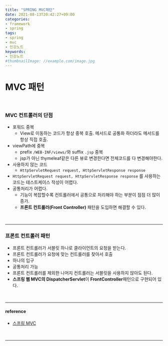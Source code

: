 ```yaml
---
title: "SPRING MVC패턴"
date: 2021-08-13T20:42:27+09:00
categories:
- framework
- spring
tags:
- spring
- mvc
- 인강노트
keywords:
- 인강노트
#thumbnailImage: //example.com/image.jpg
---
```


<!--more-->
# MVC 패턴

&nbsp;

### MVC 컨트롤러의 단점
- 포워드 중복
  - View로 이동하는 코드가 항상 중복 호출. 메서드로 공통화 하더라도 메서드를 항상 직접 호출.
- viewPath에 중복
  - prefix `/WEB-INF/views/`와 suffix `.jsp` 중복
  - jsp가 아닌 thymeleaf같은 다른 뷰로 변경한다면 전체코드를 다 변경해야한다.
- 사용하지 않는 코드
  - `HttpServletRequest request, HttpServletResponse response` 
- `HttpServletRequest request, HttpServletResponse response` 를 사용하는 코드는 테스트케이스 작성이 어렵다.
- 공통처리가 어렵다.
  - 기능이 복잡할수록 컨트롤러에서 공통으로 처리해야 하는 부분이 점점 더 많이 증가.
  - **프론트 컨트롤러(Front Controller)** 패턴을 도입하면 해결할 수 있다.

&nbsp;

-----


### 프론트 컨트롤러 패턴

- 프론트 컨트롤러가 서블릿 하나로 클라이언트의 요청을 받는다.
- 프론트 컨트롤러가 요청에 맞는 컨트롤러를 찾아서 호출
- 하나의 입구
- 공통처리 가능
- 프론트 컨트롤러를 제외한 나머지 컨트롤러는 서블릿을 사용하지 않아도 된다.
- **스프링 웹 MVC의 DispatcherServlet**이 **FrontController**패턴으로 구현되어 있다.

&nbsp;

-----



#### reference
- [스프링 MVC](https://www.inflearn.com/course/%EC%8A%A4%ED%94%84%EB%A7%81-mvc-1/lecture/71184?tab=note)

&nbsp;

-----